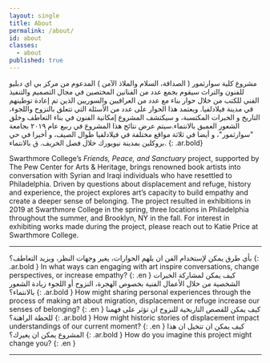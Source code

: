 ```yaml
---
layout: single
title: About
permalink: /about/
id: about
classes:
  - about
published: true
---
```

مشروع كلية سوارثمور ( الصداقة، السلام والملاذ الآمن ) المدعوم من مركز بي اي دبليو للفنون والتراث سيقوم بجمع عدد من الفنانين المختصين في مجال التصميم والتنفيذ الفني للكتب من خلال حوار بناء مع عدد من العراقيين والسوريين الذين تم إعادة توطينهم في مدينة فيلادلفيا. ويعتمد هذا الحوار على عدد من الأسئلة التي تتعلق بالنزوح واللجوء، التاريخ و الخبرات المكتسبة، و سيكتشف المشروع إمكانية الفنون في بناء التعاطف وخلق الشعور العميق بالانتماء.سيتم عرض نتائج هذا المشروع في ربيع عام ٢٠١٩ بجامعة "سوارثمور"، و أيضا في ثلاثة مواقع مختلفة في فيلادلفيا طوال الصيف، و أخيرا في حي بروكلين  بمدينة نيويورك خلال فصل الخريف.
ق بالانتماء.
{: .ar.bold}

<p>Swarthmore College’s <em>Friends, Peace, and Sanctuary</em> project, supported by The Pew Center for Arts & Heritage, brings renowned book artists into conversation with Syrian and Iraqi individuals who have resettled to Philadelphia. Driven by questions about displacement and refuge, history and experience, the project explores art’s capacity to build empathy and create a deeper sense of belonging. The project resulted in exhibitions in 2019 at Swarthmore College in the spring, three locations in Philadelphia throughout the summer, and Brooklyn, NY in the fall. For interest in exhibiting works made during the project, please reach out to Katie Price at Swarthmore College.
</p>

<hr/>

بأي طرق يمكن لإستخدام الفن ان يلهم الحوارات، يغير وجهات النظر، ويزيد التعاطف؟ 
{: .ar.bold }
In what ways can engaging with art inspire conversations, change perspectives, or increase empathy?
{: .en }
كيف يمكن لمشاركة الخبرات الشخصية من خلال الأعمال الفنية بخصوص الهجرة، النزوح أو
اللجوء زيادة الشعور بالانتماء؟
{: .ar.bold }
How might sharing personal experiences through the process of making art about migration, displacement or refuge increase our senses of belonging?
{: .en }
كيف يمكن للقصص التاريخية للنزوح ان تؤثر على فهمنا للحظة الراهنة؟
{: .ar.bold }
How might historic stories of displacement impact understandings of our current moment?
{: .en }
كيف يمكن ان تتخيل ان هذا المشروع يمكن ان يغيرك؟
{: .ar.bold }
How do you imagine this project might change you?
{: .en }





<hr/>
